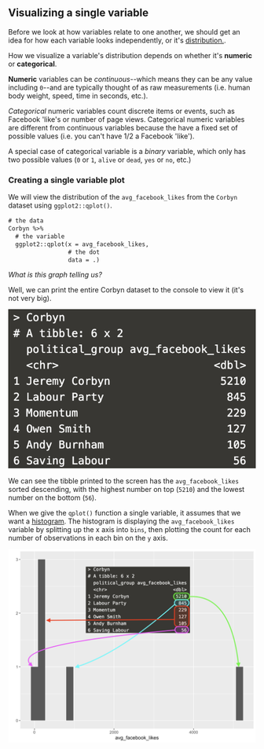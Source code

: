 ## Visualizing a single variable

Before we look at how variables relate to one another, we should get an idea for how each variable looks independently, or it's [distribution.](https://en.wikipedia.org/wiki/List_of_probability_distributions). 

How we visualize a variable's distribution depends on whether it's **numeric** or **categorical**.

**Numeric** variables can be *continuous*--which means they can be any value including `0`--and are typically thought of as raw measurements (i.e. human body weight, speed, time in seconds, etc.). 

*Categorical* numeric variables count discrete items or events, such as Facebook 'like's or number of page views. Categorical numeric variables are different from continuous variables because the have a fixed set of possible values (i.e. you can't have 1/2 a Facebook 'like'). 

A special case of categorical variable is a *binary* variable, which only has two possible values (`0` or `1`, `alive` or `dead`, `yes` or `no`, etc.)

### Creating a single variable plot

We will view the distribution of the `avg_facebook_likes` from the `Corbyn` dataset using `ggplot2::qplot()`.  

```
# the data 
Corbyn %>% 
  # the variable 
  ggplot2::qplot(x = avg_facebook_likes, 
                 # the dot
                 data = .) 
```

*What is this graph telling us?* 

Well, we can print the entire Corbyn dataset to the console to view it (it's not very big). 

![](https://github.com/mjfrigaard/katacoda-scenarios/blob/master/figs/06-corbyn-tibble.png?raw=true)

We can see the tibble printed to the screen has the `avg_facebook_likes` sorted descending, with the highest number on top (`5210`) and the lowest number on the bottom (`56`). 

When we give the `qplot()` function a single variable, it assumes that we want a [histogram](https://ggplot2.tidyverse.org/reference/geom_histogram.html). The histogram is displaying the `avg_facebook_likes` variable by splitting up the x axis into `bins`, then plotting the count for each number of observations in each bin on the `y` axis.

![](https://github.com/mjfrigaard/katacoda-scenarios/blob/master/figs/06-corbyn-histogram.png?raw=true)
